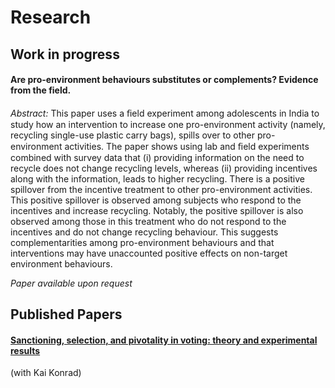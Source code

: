# Research
## Work in progress
#### Are pro-environment behaviours substitutes or complements? Evidence from the field.

*Abstract:* This paper uses a ﬁeld experiment among adolescents in India to study how an intervention to increase one pro-environment activity (namely, recycling single-use plastic carry bags), spills over to other pro-environment activities. The paper shows using lab and ﬁeld experiments combined with survey data that (i) providing information on the need to recycle does not change recycling levels, whereas (ii) providing incentives along with the information, leads to higher recycling. There is a positive spillover from the incentive treatment to other pro-environment activities. This positive spillover is observed among subjects who respond to the incentives and increase recycling. Notably, the positive spillover is also observed among those in this treatment who do not respond to the incentives and do not change recycling behaviour. This suggests complementarities among pro-environment behaviours and that interventions may have unaccounted positive effects on non-target environment behaviours.

*Paper available upon request*

## Published Papers
#### [Sanctioning, selection, and pivotality in voting: theory and experimental results](https://link.springer.com/article/10.1007/s10602-019-09284-4) 
(with Kai Konrad)
